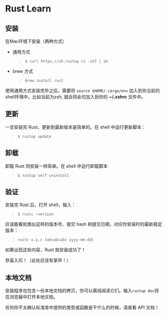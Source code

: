 # Rust Learn

## 安装

在Mac环境下安装（两种方式）

* 通用方式

  > `$ curl https://sh.rustup.rs -sSf | sh`

* brew 方式

  > `brew install rust`

使用通用方式安装完毕之后，需要将 `source $HOME/.cargo/env` 加入到你当前的shell环境中，比如当前为zsh, 就会将此句加入到你的  **~/.zshrc**  文件中。

## 更新

一旦安装完 Rust，更新到最新版本是简单的。在 shell 中运行更新脚本：

> `$ rustup update`

## 卸载

卸载 Rust 同安装一样简单。在 shell 中运行卸载脚本

> `$ rustup self uninstall`

## 验证

安装完 Rust 后，打开 shell，输入：

> `$ rustc —version`

应该能看到类似这样的版本号、提交 hash 和提交日期，对应你安装时的最新稳定版本：

> `rustc x.y.z (abcabcabc yyyy-mm-dd)`

如果出现这些内容，Rust 就安装成功了！

恭喜入坑！（此处应该有掌声！） 

## 本地文档

安装程序也包含一份本地文档的拷贝，你可以离线阅读它们。输入`rustup doc`将在浏览器中打开本地文档。

任何你不太确认标准库中提供的类型或函数是干什么的时候，请查看 API 文档！